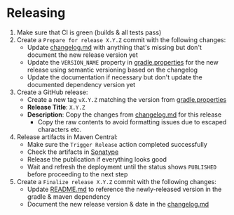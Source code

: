 Releasing
=========

1. Make sure that CI is green (builds & all tests pass)
2. Create a `Prepare for release X.Y.Z` commit with the following changes:
    * Update [changelog.md](changelog.md) with anything that's missing but don't document the new release version yet
    * Update the `VERSION_NAME` property in [gradle.properties](gradle.properties) for the new release using semantic
      versioning based on the changelog
    * Update the documentation if necessary but don't update the documented dependency version yet
3. Create a GitHub release:
    * Create a new tag `vX.Y.Z` matching the version from [gradle.properties](gradle.properties)
    * **Release Title**: `X.Y.Z`
    * **Description**: Copy the changes from [changelog.md](changelog.md) for this release
        * Copy the raw contents to avoid formatting issues due to escaped characters etc.
4. Release artifacts in Maven Central:
    * Make sure the `Trigger Release` action completed successfully
    * Check the artifacts in [Sonatype](https://central.sonatype.com/)
    * Release the publication if everything looks good
    * Wait and refresh the deployment until the status shows `PUBLISHED` before proceeding to the next step
5. Create a `Finalize release X.Y.Z` commit with the following changes:
    * Update [README.md](README.md#dependency) to reference the newly-released version in the gradle & maven dependency
    * Document the new release version & date in the [changelog.md](changelog.md)
